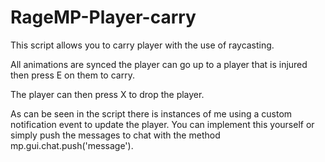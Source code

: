 # RageMP-Player-carry
This script allows you to carry player with the use of raycasting. 

All animations are synced the player can go up to a player that is injured then press E on them to carry. 

The player can then press X to drop the player. 

As can be seen in the script there is instances of me using a custom notification event to update the player. You can implement this yourself or simply push the messages to chat with the method mp.gui.chat.push('message').
